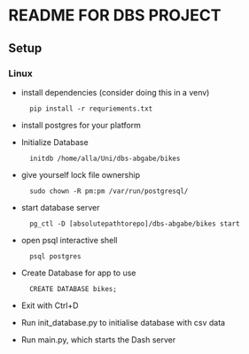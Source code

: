 
# README FOR DBS PROJECT

## Setup

### Linux

- install dependencies (consider doing this in a venv)

        pip install -r requriements.txt

- install postgres for your platform

- Initialize Database

        initdb /home/alla/Uni/dbs-abgabe/bikes

- give yourself lock file ownership

        sudo chown -R pm:pm /var/run/postgresql/

- start database server

        pg_ctl -D [absolutepathtorepo]/dbs-abgabe/bikes start

- open psql interactive shell

        psql postgres

- Create Database for app to use

        CREATE DATABASE bikes;

- Exit with Ctrl+D

- Run init_database.py to initialise database with csv data

- Run main.py, which starts the Dash server
